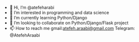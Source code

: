- 👋 Hi, I’m @atefeharabi
- 👀 I’m interested in programming and data science
- 🌱 I’m currently learning Python/Django
- 💞️ I’m looking to collaborate on Python/Django/Flask project
- 📫 How to reach me gmail:atefeh.araabi@gmail.com Telegram: @AtefehAraabi

<!---
atefeharabi/atefeharabi is a ✨ special ✨ repository because its `README.md` (this file) appears on your GitHub profile.
You can click the Preview link to take a look at your changes.
--->
